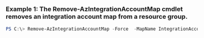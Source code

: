 ### Example 1: The Remove-AzIntegrationAccountMap cmdlet removes an integration account map from a resource group.
```powershell
PS C:\> Remove-AzIntegrationAccountMap -Force  -MapName IntegrationAccountMap47 -Name IntegrationAccount31 -ResourceGroupName ResourceGroup11
```

